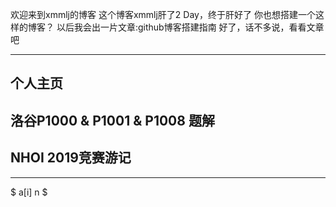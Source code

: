 欢迎来到xmmlj的博客
这个博客xmmlj肝了2 Day，终于肝好了
你也想搭建一个这样的博客？
以后我会出一片文章:github博客搭建指南
好了，话不多说，看看文章吧

---

## 个人主页
## 洛谷P1000 & P1001 & P1008 题解
## NHOI 2019竞赛游记

---

$ a[i] n $
